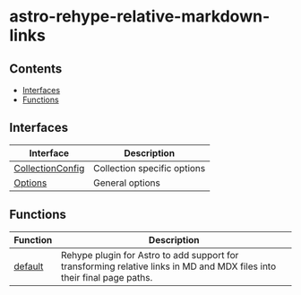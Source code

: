 # astro-rehype-relative-markdown-links

## Contents

* [Interfaces](#interfaces)
* [Functions](#functions)

## Interfaces

| Interface                                          | Description                 |
| -------------------------------------------------- | --------------------------- |
| [CollectionConfig](interfaces/CollectionConfig.md) | Collection specific options |
| [Options](interfaces/Options.md)                   | General options             |

## Functions

| Function                        | Description                                                                                                             |
| ------------------------------- | ----------------------------------------------------------------------------------------------------------------------- |
| [default](functions/default.md) | Rehype plugin for Astro to add support for transforming relative links in MD and MDX files into their final page paths. |
